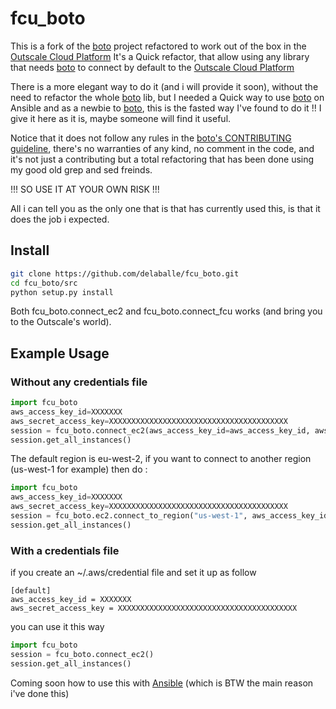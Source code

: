 # fcu_boto
This is a fork of the [boto](https://github.com/boto/boto) project refactored to work out of the box in the [Outscale Cloud Platform](https://outscale.com)
It's a Quick refactor, that allow using any library that needs [boto](https://github.com/boto/boto) to connect by default to the [Outscale Cloud Platform](https://outscale.com)

There is a more elegant way to do it (and i will provide it soon), without the need to refactor the whole [boto](https://github.com/boto/boto) lib,
but I needed a Quick way to use [boto](https://github.com/boto/boto) on Ansible and as a newbie to [boto](https://github.com/boto/boto), this is the fasted way I've found to do it !!
I give it here as it is, maybe someone will find it useful.

Notice that it does not follow any rules in the [boto's CONTRIBUTING guideline](https://github.com/boto/boto/blob/develop/CONTRIBUTING), there's no warranties of any kind, no comment in the code, and
it's not just a contributing but a total refactoring that has been done using my good old grep and sed freinds.

!!! SO USE IT AT YOUR OWN RISK !!!

All i can tell you as the only one that is that has currently used this, is that it does the job i expected.


## Install
```bash
git clone https://github.com/delaballe/fcu_boto.git
cd fcu_boto/src
python setup.py install
```

Both fcu_boto.connect_ec2 and fcu_boto.connect_fcu works (and bring you to the Outscale's world).


## Example Usage

### Without any credentials file


```python
import fcu_boto
aws_access_key_id=XXXXXXX
aws_secret_access_key=XXXXXXXXXXXXXXXXXXXXXXXXXXXXXXXXXXXXXXXX
session = fcu_boto.connect_ec2(aws_access_key_id=aws_access_key_id, aws_secret_access_key=aws_secret_access_key)
session.get_all_instances()
```

The default region is eu-west-2, if you want to connect to another region (us-west-1 for example) then do :

```python
import fcu_boto
aws_access_key_id=XXXXXXX
aws_secret_access_key=XXXXXXXXXXXXXXXXXXXXXXXXXXXXXXXXXXXXXXXX
session = fcu_boto.ec2.connect_to_region("us-west-1", aws_access_key_id=aws_access_key_id, aws_secret_access_key=aws_secret_access_key)
session.get_all_instances()
```

### With a credentials file

if you create an ~/.aws/credential file and set it up as follow

```config
[default]
aws_access_key_id = XXXXXXX
aws_secret_access_key = XXXXXXXXXXXXXXXXXXXXXXXXXXXXXXXXXXXXXXXX
```

you can use it this way

```python
import fcu_boto
session = fcu_boto.connect_ec2()
session.get_all_instances()
```

Coming soon how to use this with [Ansible](https://github.com/ansible/ansible) (which is BTW the main reason i've done this)

